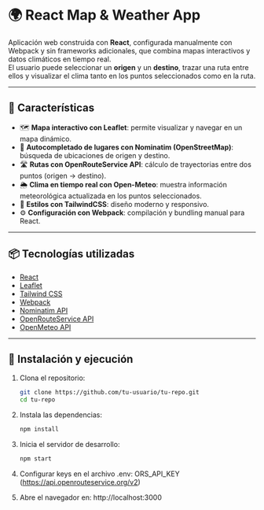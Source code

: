 # 🌍 React Map & Weather App

Aplicación web construida con **React**, configurada manualmente con Webpack y sin frameworks adicionales, que combina mapas interactivos y datos climáticos en tiempo real.  
El usuario puede seleccionar un **origen** y un **destino**, trazar una ruta entre ellos y visualizar el clima tanto en los puntos seleccionados como en la ruta.

---

## 🚀 Características

- 🗺️ **Mapa interactivo con Leaflet**: permite visualizar y navegar en un mapa dinámico.  
- 📍 **Autocompletado de lugares con Nominatim (OpenStreetMap)**: búsqueda de ubicaciones de origen y destino.  
- 🛣️ **Rutas con OpenRouteService API**: cálculo de trayectorias entre dos puntos (origen → destino).  
- 🌦️ **Clima en tiempo real con Open-Meteo**: muestra información meteorológica actualizada en los puntos seleccionados.  
- 🎨 **Estilos con TailwindCSS**: diseño moderno y responsivo.  
- ⚙️ **Configuración con Webpack**: compilación y bundling manual para React.  

---

## 📦 Tecnologías utilizadas

- [React](https://react.dev/)  
- [Leaflet](https://leafletjs.com/)  
- [Tailwind CSS](https://tailwindcss.com/)  
- [Webpack](https://webpack.js.org/)  
- [Nominatim API](https://nominatim.openstreetmap.org/)  
- [OpenRouteService API](https://openrouteservice.org/dev/#/api-docs/v2)  
- [OpenMeteo API](https://open-meteo.com/)  

---

## 🔧 Instalación y ejecución

1. Clona el repositorio:
   ```bash
   git clone https://github.com/tu-usuario/tu-repo.git
   cd tu-repo

2. Instala las dependencias:
    ```bash
    npm install

3. Inicia el servidor de desarrollo:
    ```bash
    npm start

4. Configurar keys en el archivo .env:
    ORS_API_KEY (https://api.openrouteservice.org/v2)

5. Abre el navegador en:
    http://localhost:3000


